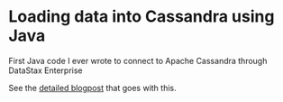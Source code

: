 # Loading data into Cassandra using Java

First Java code I ever wrote to connect to Apache Cassandra through DataStax Enterprise

See the [detailed blogpost](http://www.bluefigs.com/tech/loading-data-into-cassandra-using-java/) that goes with this.



